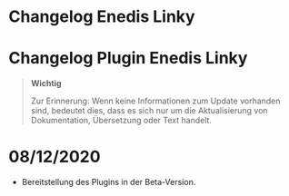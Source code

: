 # Changelog Enedis Linky

# Changelog Plugin Enedis Linky

>**Wichtig**
>
>Zur Erinnerung: Wenn keine Informationen zum Update vorhanden sind, bedeutet dies, dass es sich nur um die Aktualisierung von Dokumentation, Übersetzung oder Text handelt.

# 08/12/2020

- Bereitstellung des Plugins in der Beta-Version.
